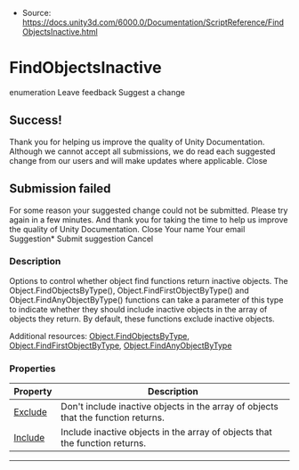 * Source: https://docs.unity3d.com/6000.0/Documentation/ScriptReference/FindObjectsInactive.html

# FindObjectsInactive
enumeration
Leave feedback
Suggest a change
## Success!
Thank you for helping us improve the quality of Unity Documentation. Although we cannot accept all submissions, we do read each suggested change from our users and will make updates where applicable.
Close
## Submission failed
For some reason your suggested change could not be submitted. Please <a>try again</a> in a few minutes. And thank you for taking the time to help us improve the quality of Unity Documentation.
Close
Your name Your email Suggestion* Submit suggestion
Cancel
### Description
Options to control whether object find functions return inactive objects.
The Object.FindObjectsByType(), Object.FindFirstObjectByType() and Object.FindAnyObjectByType() functions can take a parameter of this type to indicate whether they should include inactive objects in the array of objects they return. By default, these functions exclude inactive objects.  
  
Additional resources: [Object.FindObjectsByType](https://docs.unity3d.com/6000.0/Documentation/ScriptReference/Object.FindObjectsByType.html), [Object.FindFirstObjectByType](https://docs.unity3d.com/6000.0/Documentation/ScriptReference/Object.FindFirstObjectByType.html), [Object.FindAnyObjectByType](https://docs.unity3d.com/6000.0/Documentation/ScriptReference/Object.FindAnyObjectByType.html)
### Properties
Property | Description  
---|---  
[Exclude](https://docs.unity3d.com/6000.0/Documentation/ScriptReference/FindObjectsInactive.Exclude.html) | Don't include inactive objects in the array of objects that the function returns.  
[Include](https://docs.unity3d.com/6000.0/Documentation/ScriptReference/FindObjectsInactive.Include.html) | Include inactive objects in the array of objects that the function returns.  
* * *
